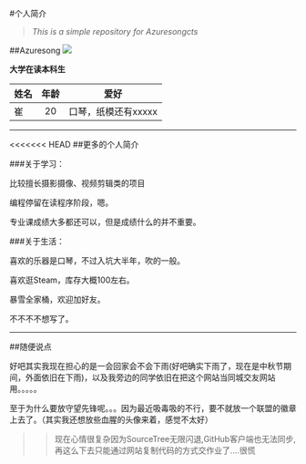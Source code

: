 #个人简介
>*This is a simple repository for Azuresongcts*

##Azuresong
![](http://u2.tdimg.com/5/208/80/_101434714140625690614860509735790084055.jpg)

**大学在读本科生**

| 姓名          | 年龄          |爱好 |
| ------------- |:-------------:|:-----:|
| 崔            | 20            | 口琴，纸模还有xxxxx    |

***
<<<<<<< HEAD
##更多的个人简介

###关于学习：

比较擅长摄影摄像、视频剪辑类的项目

编程停留在读程序阶段，嗯。

专业课成绩大多都还可以，但是成绩什么的并不重要。

###关于生活：

喜欢的乐器是口琴，不过入坑大半年，吹的一般。

喜欢逛Steam，库存大概100左右。

暴雪全家桶，欢迎加好友。

不不不不想写了。

***

##随便说点

好吧其实我现在担心的是一会回家会不会下雨(好吧确实下雨了，现在是中秋节期间，外面依旧在下雨)，以及我旁边的同学依旧在把这个网站当同城交友网站用。。。。。

至于为什么要放守望先锋呢。。。因为最近吸毒吸的不行，要不就放一个联盟的徽章上去了。（其实我还想放些血腥的头像来着，感觉不太好）

>>现在心情很复杂因为SourceTree无限闪退,GitHub客户端也无法同步,再这么下去只能通过网站复制代码的方式交作业了....很慌




